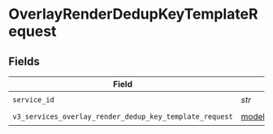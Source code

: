 # OverlayRenderDedupKeyTemplateRequest


## Fields

| Field                                                                                                                | Type                                                                                                                 | Required                                                                                                             | Description                                                                                                          |
| -------------------------------------------------------------------------------------------------------------------- | -------------------------------------------------------------------------------------------------------------------- | -------------------------------------------------------------------------------------------------------------------- | -------------------------------------------------------------------------------------------------------------------- |
| `service_id`                                                                                                         | *str*                                                                                                                | :heavy_check_mark:                                                                                                   | N/A                                                                                                                  |
| `v3_services_overlay_render_dedup_key_template_request`                                                              | [models.V3ServicesOverlayRenderDedupKeyTemplateRequest](../models/v3servicesoverlayrenderdedupkeytemplaterequest.md) | :heavy_check_mark:                                                                                                   | N/A                                                                                                                  |